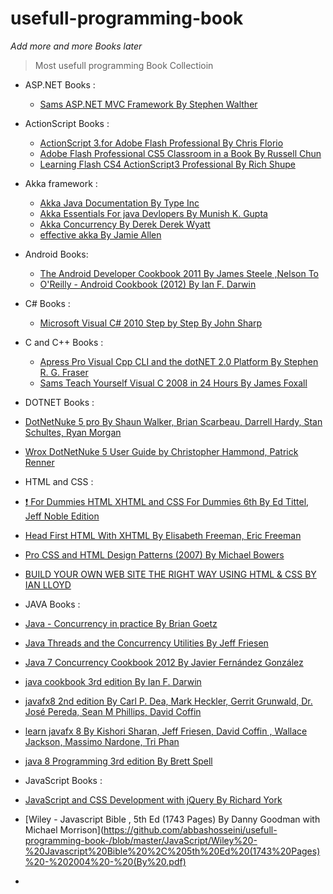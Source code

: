 # usefull-programming-book

_Add more and more Books later_
>Most usefull programming Book Collectioin 


* ASP.NET Books :
  * [Sams ASP.NET MVC Framework By Stephen Walther](https://github.com/abbashosseini/usefull-programming-book-/blob/master/ASP.NET/Sams.ASP.NET.MVC.Framework.Unleashed.Dec.2009.pdf)
  

* ActionScript Books :
  * [ActionScript 3.for Adobe Flash Professional By Chris Florio](https://github.com/abbashosseini/usefull-programming-book-/blob/master/ActionScript/ActionScript%203.0%20for%20Adobe%20Flash%20Professional%20CS5%20Classroom%20in%20a%20Book.pdf)
  * [Adobe Flash Professional CS5 Classroom in a Book By Russell Chun](https://github.com/abbashosseini/usefull-programming-book-/blob/master/ActionScript/Adobe_Flash_Professional_CS5_Classroom_in_a_Book.pdf)
  * [Learning Flash CS4 ActionScript3 Professional By Rich Shupe](https://github.com/abbashosseini/usefull-programming-book-/blob/master/ActionScript/Learning%20Flash%20CS4%20%26%20ActionScript3%20%20Professional.pdf)

* Akka framework :
  * [Akka Java Documentation By Type Inc](https://github.com/abbashosseini/usefull-programming-book-/blob/master/Akka/AkkaJava.pdf)
  * [Akka Essentials For java Devlopers By Munish K. Gupta](https://github.com/abbashosseini/usefull-programming-book-/blob/master/Akka/Packtpub.Akka.Essentials.Oct.2012.pdf)
  * [Akka Concurrency By Derek Derek Wyatt ](https://github.com/abbashosseini/usefull-programming-book-/blob/master/Akka/artima.akka.concurrency.oct.2012.pdf)
  * [effective akka By Jamie Allen](https://github.com/abbashosseini/usefull-programming-book-/blob/master/Akka/effective%20akka.pdf)

* Android Books:
  * [The Android Developer Cookbook 2011 By James Steele
,Nelson To](https://github.com/abbashosseini/usefull-programming-book-/blob/master/Android/The_Android_Developer_Cookbook_2011.pdf)
  * [O'Reilly - Android Cookbook (2012) By Ian F. Darwin](https://github.com/abbashosseini/usefull-programming-book-/blob/master/Android/%5BO%60Reilly%5D%20-%20Android%20Cookbook%20(2012)%20-%20%5BDarwin%5D.pdf)

* C# Books :
  * [Microsoft Visual C# 2010 Step by Step By John Sharp](https://github.com/abbashosseini/usefull-programming-book-/blob/master/C%23/Microsoft%20Visual%20C%23%202010%20Step%20by%20Step.pdf)

* C and C++ Books :
  * [Apress Pro Visual Cpp CLI and the dotNET 2.0 Platform By Stephen R. G. Fraser](https://github.com/abbashosseini/usefull-programming-book-/blob/master/C%26%26C%2B%2B/Apress_Pro_Visual_Cpp_CLI_and_the_dot_NET_2.0_Platform.pdf)
  * [Sams Teach Yourself Visual C 2008 in 24 Hours By James Foxall](https://github.com/abbashosseini/usefull-programming-book-/blob/master/C%26%26C%2B%2B/Sams_Teach_Yourself_Visual_C__2008_in_24_Hours(rasekhoon.net).pdf)

* DOTNET Books :
 * [DotNetNuke 5 pro By Shaun Walker, Brian Scarbeau, Darrell Hardy, Stan Schultes, Ryan Morgan](https://github.com/abbashosseini/usefull-programming-book-/blob/master/DotNet/DotNetNuke_5_pro.pdf)
 * [Wrox DotNetNuke 5 User Guide by Christopher Hammond, Patrick Renner](https://github.com/abbashosseini/usefull-programming-book-/blob/master/DotNet/Wrox.DotNetNuke.5.User.Guide.9780470462577.pdf)
 
* HTML and CSS :
 * [:exclamation: For Dummies HTML XHTML and CSS For Dummies 6th By Ed Tittel, Jeff Noble Edition](https://github.com/abbashosseini/usefull-programming-book-/blob/master/HTML%26%26CSS/:D%20For.Dummies.HTML.XHTML.and.CSS.For.Dummies.6th.Edition.May.2008.pdf)
 * [Head First HTML With XHTML By Elisabeth Freeman, Eric Freeman](https://github.com/abbashosseini/usefull-programming-book-/blob/master/HTML%26%26CSS/Head%20First%20HTML%20with%20CSS%20%26%20XHTML.pdf)
 * [Pro CSS and HTML Design Patterns (2007) By Michael Bowers](https://github.com/abbashosseini/usefull-programming-book-/blob/master/HTML%26%26CSS/Pro%20CSS%20and%20HTML%20Design%20Patterns%20(2007)%20BBL%20%5B1590598040%5D%20www.FDL.ir.pdf)
 * [BUILD YOUR OWN WEB SITE THE RIGHT WAY USING HTML & CSS BY IAN LLOYD](https://github.com/abbashosseini/usefull-programming-book-/blob/master/HTML%26%26CSS/WebSiteCSS.pdf)
 
* JAVA Books :
 * [Java - Concurrency in practice By Brian Goetz](https://github.com/abbashosseini/usefull-programming-book-/blob/master/Java/Java%20-%20Concurrency%20in%20practice.pdf) 
 * [Java Threads and the Concurrency Utilities By Jeff Friesen ](https://github.com/abbashosseini/usefull-programming-book-/blob/master/Java/Java%20Threads%20and%20the%20Concurrency%20Utilities.pdf)
 * [Java 7 Concurrency Cookbook 2012 By Javier Fernández González](https://github.com/abbashosseini/usefull-programming-book-/blob/master/Java/Packt.Publishing.Java.7.Concurrency.Cookbook.2012.pdf)
 * [java cookbook 3rd edition By Ian F. Darwin ](https://github.com/abbashosseini/usefull-programming-book-/blob/master/Java/java.cookbook.3rd.edition.jul.2014.pdf)
 * [javafx8 2nd edition By Carl P. Dea, Mark Heckler, Gerrit Grunwald, Dr. José Pereda, Sean M Phillips, David Coffin](https://github.com/abbashosseini/usefull-programming-book-/blob/master/Java/javafx%208%2C%202nd%20edition.pdf)
 * [learn javafx 8 By Kishori Sharan, Jeff Friesen, David Coffin , Wallace Jackson, Massimo Nardone, Tri Phan](https://github.com/abbashosseini/usefull-programming-book-/blob/master/Java/learn%20javafx%208.pdf)
 * [java 8 Programming 3rd edition By Brett Spell](https://github.com/abbashosseini/usefull-programming-book-/blob/master/Java/pro%20java%208%20programming%2C%203rd%20edition.pdf)

* JavaScript Books :
 * [JavaScript and CSS Development with jQuery By Richard York](https://github.com/abbashosseini/usefull-programming-book-/blob/master/JavaScript/JavaScript%20and%20CSS%20Development%20with%20jQuery.pdf) 
 * [Wiley - Javascript Bible , 5th Ed (1743 Pages) By Danny Goodman with Michael Morrison](https://github.com/abbashosseini/usefull-programming-book-/blob/master/JavaScript/Wiley%20-%20Javascript%20Bible%20%2C%205th%20Ed%20(1743%20Pages)%20-%202004%20-%20(By%20.pdf)
 
* 
